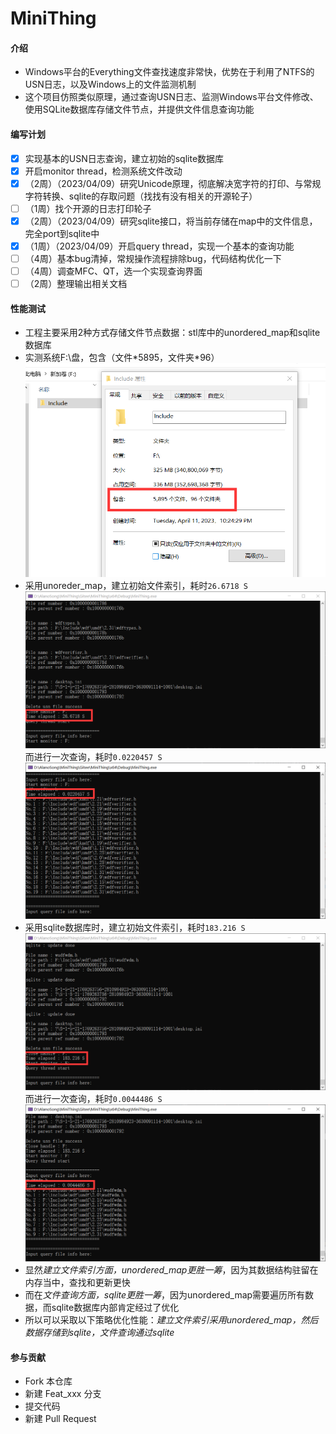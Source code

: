 # MiniThing

#### 介绍
- Windows平台的Everything文件查找速度非常快，优势在于利用了NTFS的USN日志，以及Windows上的文件监测机制
- 这个项目仿照类似原理，通过查询USN日志、监测Windows平台文件修改、使用SQLite数据库存储文件节点，并提供文件信息查询功能

#### 编写计划
- [x] 实现基本的USN日志查询，建立初始的sqlite数据库
- [x] 开启monitor thread，检测系统文件改动
- [x] （2周）（2023/04/09）研究Unicode原理，彻底解决宽字符的打印、与常规字符转换、sqlite的存取问题（找找有没有相关的开源轮子）
- [ ] （1周）找个开源的日志打印轮子
- [x] （2周）（2023/04/09）研究sqlite接口，将当前存储在map中的文件信息，完全port到sqlite中
- [x] （1周）（2023/04/09）开启query thread，实现一个基本的查询功能
- [ ] （4周）基本bug清掉，常规操作流程排除bug，代码结构优化一下
- [ ] （4周）调查MFC、QT，选一个实现查询界面
- [ ] （2周）整理输出相关文档

#### 性能测试
- 工程主要采用2种方式存储文件节点数据：stl库中的unordered_map和sqlite数据库
- 实测系统F:\盘，包含（文件\*5895，文件夹\*96）
![](./Docs/Pictures/Statistics0.png)
- 采用unoreder_map，建立初始文件索引，耗时`26.6718 S`
![](./Docs/Pictures/Statistics1.png)
而进行一次查询，耗时`0.0220457 S`
![](./Docs/Pictures/Statistics2.png)
- 采用sqlite数据库时，建立初始文件索引，耗时`183.216 S`
![](./Docs/Pictures/Statistics3.png)
而进行一次查询，耗时`0.0044486 S`
![](./Docs/Pictures/Statistics4.png)
- 显然*建立文件索引方面，unordered_map更胜一筹*，因为其数据结构驻留在内存当中，查找和更新更快
- 而在*文件查询方面，sqlite更胜一筹*，因为unordered_map需要遍历所有数据，而sqlite数据库内部肯定经过了优化
- 所以可以采取以下策略优化性能：*建立文件索引采用unordered_map，然后数据存储到sqlite，文件查询通过sqlite*

#### 参与贡献
- Fork 本仓库
- 新建 Feat_xxx 分支
- 提交代码
- 新建 Pull Request
